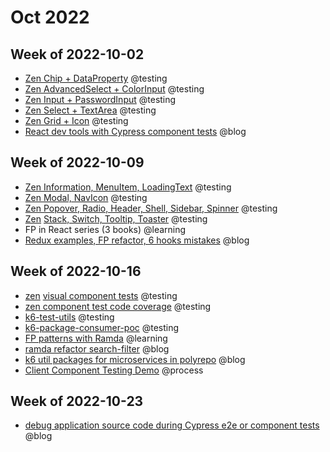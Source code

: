 # Oct 2022

## Week of 2022-10-02

- [Zen Chip + DataProperty](https://github.com/helloextend/client/pull/4875/files) @testing
- [Zen AdvancedSelect + ColorInput](https://github.com/helloextend/client/pull/4889) @testing
- [Zen Input + PasswordInput](https://github.com/helloextend/client/pull/4899) @testing
- [Zen Select + TextArea](https://github.com/helloextend/client/pull/4906) @testing
- [Zen Grid + Icon](https://github.com/helloextend/client/pull/4913) @testing
- [React dev tools with Cypress component tests](https://www.youtube.com/watch?v=mluEiIYtyE0) @blog

## Week of 2022-10-09

- [Zen Information, MenuItem, LoadingText](https://github.com/helloextend/client/pull/4919) @testing
- [Zen Modal, NavIcon](https://github.com/helloextend/client/pull/4948) @testing
- [Zen Popover, Radio, Header, Shell, Sidebar, Spinner](https://github.com/helloextend/client/pull/4958) @testing
- [Zen](https://github.com/helloextend/client/pull/4980) [Stack, Switch, Tooltip, Toaster](https://github.com/helloextend/client/pull/4980) @testing
- FP in React series (3 books) @learning
- [Redux examples, FP refactor, 6 hooks mistakes](https://www.youtube.com/watch?v=ZPg36Ls2-oI&feature=share) @blog

## Week of 2022-10-16

- [zen](https://github.com/helloextend/client/pull/4990) [visual component test](https://github.com/helloextend/client/pull/4990)[s](https://github.com/helloextend/client/pull/4990) @testing
- [zen component test code coverage](https://github.com/helloextend/client/pull/5003) @testing
- [k6-test-utils](https://github.com/helloextend/k6-test-utils) @testing
- [k6-package-consumer-poc](https://github.com/helloextend/k6-store-poc) @testing
- [FP patterns with Ramda](https://www.educative.io/courses/functional-programming-patterns-with-ramdajs/YQV9QG6gqz9) @learning
- [ramda refactor search-filter](https://youtube.com/watch?v=e8zN_zfdRHo&feature=share) @blog
- [k6 util packages for microservices in polyrepo](https://www.youtube.com/watch?v=s3sX69QmEVc) @blog
- [Client Component Testing Demo](https://helloextend.atlassian.net/wiki/spaces/ENG/pages/1538916361/Client+Component+Testing+-+11+21+2022) @process

## Week of 2022-10-23

- [debug application source code during Cypress e2e or component tests](https://www.youtube.com/watch?v=yYp1I4fkBm4) @blog
